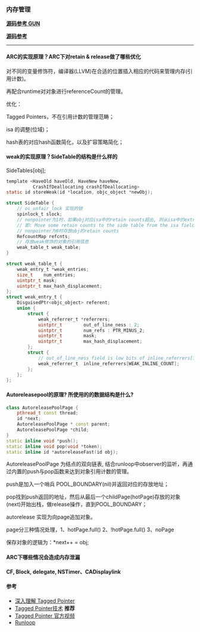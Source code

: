 ### 内存管理
**[源码参考 GUN](https://github.com/gnustep/libs-base/tree/master)**

**[源码参考](https://github.com/RetVal/objc-runtime)**

---

#### ARC的实现原理？ARC下对retain & release做了哪些优化
对不同的变量修饰符，编译器(LLVM)在合适的位置插入相应的代码来管理内存(引用计数)。

再配合runtime对对象进行referenceCount的管理。

优化：

Tagged Pointers，不在引用计数的管理范畴；

isa 的调整(位域)；

hash表的对应hash函数简化，以及扩容策略简化；

#### weak的实现原理？SideTable的结构是什么样的
SideTables[obj];
``` C
template <HaveOld haveOld, HaveNew haveNew,
          CrashIfDeallocating crashIfDeallocating>
static id storeWeak(id *location, objc_object *newObj);

struct SideTable {
    // os_unfair_lock 实现的锁
    spinlock_t slock;
    // nonpointer为1时，如果obj对应isa中的retain counts超出, 则从isa中的extra_rc中取出一部分到refcnts.
    // 即: Move some retain counts to the side table from the isa field.
    // nonpointer为0时存放obj的retain counts
    RefcountMap refcnts;
    // 存放weak修饰的对象的引用信息
    weak_table_t weak_table;
}

struct weak_table_t {
    weak_entry_t *weak_entries;
    size_t    num_entries;
    uintptr_t mask;
    uintptr_t max_hash_displacement;
};
struct weak_entry_t {
    DisguisedPtr<objc_object> referent;
    union {
        struct {
            weak_referrer_t *referrers;
            uintptr_t        out_of_line_ness : 2;
            uintptr_t        num_refs : PTR_MINUS_2;
            uintptr_t        mask;
            uintptr_t        max_hash_displacement;
        };
        struct {
            // out_of_line_ness field is low bits of inline_referrers[1]
            weak_referrer_t  inline_referrers[WEAK_INLINE_COUNT];
        };
    };
};
```

#### Autoreleasepool的原理? 所使用的的数据结构是什么?
``` C++
class AutoreleasePoolPage {
    pthread_t const thread;
    id *next;
    AutoreleasePoolPage * const parent;
    AutoreleasePoolPage *child;
}
static inline void *push();
static inline void pop(void *token);
static inline id *autoreleaseFast(id obj);
```
AutoreleasePoolPage 为结点的双向链表, 结合runloop中observer的监听，再通过内置的push与pop函数来达到对象引用计数的管理。

push是加入一个哨兵 POOL_BOUNDARY(nil)并返回对应的存放地址；

pop找到push返回的地址，然后从最后一个childPage(hotPage)存放的对象(next)开始出栈，做release操作，直到POOL_BOUNDARY；

autorelease 实现为向page追加对象。

page分三种情况处理，1、hotPage.full() 2、!hotPage.full() 3、noPage

保存对象的逻辑为：*next++ = obj;

#### ARC下哪些情况会造成内存泄漏
**CF, Block, delegate, NSTimer、CADisplaylink**

#### 参考
- [深入理解 Tagged Pointer](https://www.infoq.cn/article/deep-understanding-of-tagged-pointer/)
- [Tagged Pointer技术](https://www.mikeash.com/pyblog/friday-qa-2012-07-27-lets-build-tagged-pointers.html) **推荐**
- [Tagged Pointer 官方视频](https://developer.apple.com/videos/play/wwdc2013/404/)
- [Runloop](/Answers/Runloop.md)